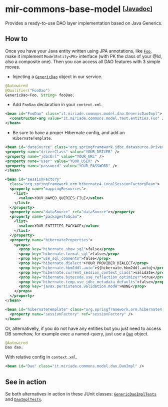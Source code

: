# mir-commons-base-model <sup><sub>[[Javadoc](https://svaponi.github.io/mir-commons/mir-commons-base-model)]</sub></sup>

Provides a ready-to-use DAO layer implementation based on Java Generics.

## How to

Once you have your Java entity written using JPA annotations, like [`Foo`](https://github.com/svaponi/mir-commons/blob/master/mir-commons-base-model/src/test/java/it/miriade/commons/model/test/entities/Foo.java), make it implement `ModelEntity<PK>` interface (with PK the class of your @Id, also a composite one). Then you can access all DAO features with 3 simple moves.

- Injecting a [`GenericDao`](https://github.com/svaponi/mir-commons/blob/master/mir-commons-base-model/src/main/java/it/miriade/commons/model/dao/GenericDao.java) object in our service.

```java
@Autowired
@Qualifier("FooDao")
GenericDao<Foo, String> fooDao;
```

- Add `FooDao` declaration in your `context.xml`.

```xml
<bean id="FooDao" class="it.miriade.commons.model.dao.GenericDaoImpl">
  <constructor-arg value="it.miriade.commons.model.test.entities.Foo" />
</bean>
```

- Be sure to have a proper Hibernate config, and add an `HibernateTemplate`.

```xml
<bean id="dataSource" class="org.springframework.jdbc.datasource.DriverManagerDataSource">
<property name="driverClass" value="YOUR_DRIVER" />
<property name="jdbcUrl" value="YOUR_URL" />
<property name="user" value="YOUR_USER" />
<property name="password" value="YOUR_PASSWORD" />
</bean>

<bean id="sessionFactory"
  class="org.springframework.orm.hibernate4.LocalSessionFactoryBean">
  <property name="mappingResources">
    <list>
      <value>YOUR_NAMED_QUERIES_FILE</value>
    </list>
  </property>
  <property name="dataSource" ref="dataSource"></property>
  <property name="packagesToScan">
    <list>
      <value>YOUR_ENTITIES_PACKAGE</value>
    </list>
  </property>
  <property name="hibernateProperties">
    <props>
      <prop key="hibernate.show_sql">false</prop>
      <prop key="hibernate.format_sql">false</prop>
      <prop key="use_sql_comments">false</prop>
      <prop key="hibernate.dialect">YOUR_PROVIDER_DIALECT</prop>
      <prop key="hibernate.hbm2ddl.auto">${hibernate.hbm2ddl.auto}</prop>
      <prop key="hibernate.current_session_context_class">validate</prop>
      <prop key="hibernate.bytecode.use_reflection_optimizer">true</prop>
      <prop key="hibernate.temp.use_jdbc_metadata_defaults">false</prop>
      <prop key="javax.persistence.validation.mode">NONE</prop>
    </props>
  </property>
</bean>

<bean id="hibernateTemplate" class="org.springframework.orm.hibernate4.HibernateTemplate">
  <property name="sessionFactory" ref="sessionFactory" />
</bean>
```

Or, alternativelly, if you do not have any entities but you just need to access DB somehow, for example exec a named-query, just use a [`Dao`](https://github.com/svaponi/mir-commons/blob/master/mir-commons-base-model/src/main/java/it/miriade/commons/model/dao/Dao.java) object.

```java
@Autowired
Dao dao;
```

With relative config in `context.xml`.

```xml
<bean id="Dao" class="it.miriade.commons.model.dao.DaoImpl" />
```

## See in action

Se both alternatives in action in these JUnit classes: [`GenericDaoImplTests`](https://github.com/svaponi/mir-commons/blob/master/mir-commons-base-model/src/test/java/it/miriade/commons/model/test/GenericDaoImplTests.java) and [`DaoImplTests`](https://github.com/svaponi/mir-commons/blob/master/mir-commons-base-model/src/test/java/it/miriade/commons/model/test/DaoImplTests.java).
